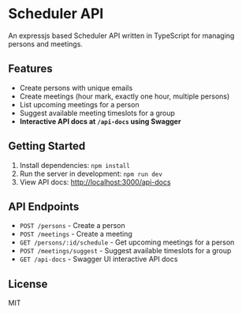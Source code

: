 # Scheduler API

An expressjs based Scheduler API written in TypeScript for managing persons and meetings.

## Features
- Create persons with unique emails
- Create meetings (hour mark, exactly one hour, multiple persons)
- List upcoming meetings for a person
- Suggest available meeting timeslots for a group
- **Interactive API docs at `/api-docs` using Swagger**

## Getting Started
1. Install dependencies: `npm install`
2. Run the server in development: `npm run dev`
3. View API docs: [http://localhost:3000/api-docs](http://localhost:3000/api-docs)

## API Endpoints
- `POST /persons` - Create a person
- `POST /meetings` - Create a meeting
- `GET /persons/:id/schedule` - Get upcoming meetings for a person
- `POST /meetings/suggest` - Suggest available timeslots for a group
- `GET /api-docs` - Swagger UI interactive API docs

## License
MIT
